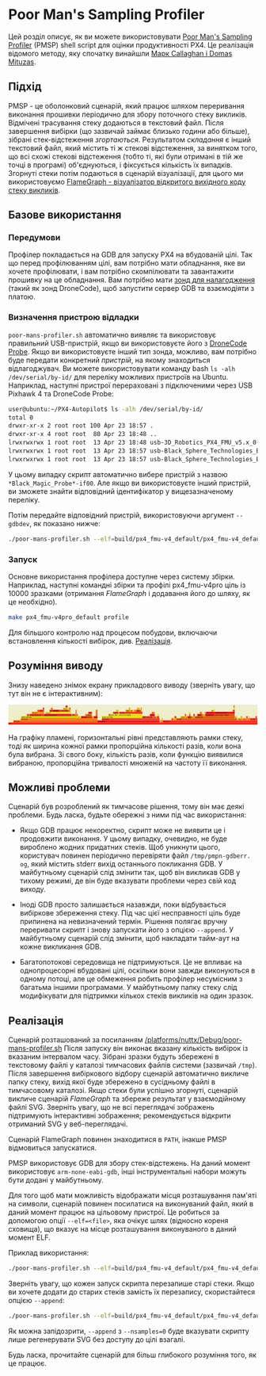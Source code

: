 # Poor Man's Sampling Profiler

Цей розділ описує, як ви можете використовувати [Poor Man's Sampling Profiler](https://github.com/PX4/PX4-Autopilot/blob/main/platforms/nuttx/Debug/poor-mans-profiler.sh) (PMSP) shell script для оцінки продуктивності PX4. Це реалізація відомого методу, яку спочатку винайшли [Марк Callaghan і Domas Mituzas](https://poormansprofiler.org/).

## Підхід

PMSP - це оболонковий сценарій, який працює шляхом переривання виконання прошивки періодично для збору поточного стеку викликів. Відмічені трасування стеку додаються в текстовий файл. Після завершення вибірки (що зазвичай займає близько години або більше), зібрані стек-відстеження _згортаються_. Результатом _складання_ є інший текстовий файл, який містить ті ж стекові відстеження, за винятком того, що всі схожі стекові відстеження (тобто ті, які були отримані в тій же точці в програмі) об'єднуються, і фіксується кількість їх випадків. Згорнуті стеки потім подаються в сценарій візуалізації, для цього ми використовуємо [FlameGraph - візуалізатор відкритого вихідного коду стеку викликів](http://www.brendangregg.com/flamegraphs.html).

## Базове використання

### Передумови

Профілер покладається на GDB для запуску PX4 на вбудованій цілі. Так що перед профілюванням цілі, вам потрібно мати обладнання, яке ви хочете профілювати, і вам потрібно скомпілювати та завантажити прошивку на це обладнання. Вам потрібно мати [зонд для налагодження](../debug/swd_debug.md#debug-probes) (такий як зонд DroneCode), щоб запустити сервер GDB та взаємодіяти з платою.

### Визначення пристрою відладки

`poor-mans-profiler.sh` автоматично виявляє та використовує правильний USB-пристрій, якщо ви використовуєте його з [DroneCode Probe](../debug/probe_bmp.md#dronecode-probe). Якщо ви використовуєте інший тип зонда, можливо, вам потрібно буде передати конкретний _пристрій_, на якому знаходиться відлагоджувач. Ви можете використовувати команду bash `ls -alh /dev/serial/by-id/` для переліку можливих пристроїв на Ubuntu. Наприклад, наступні пристрої перераховані з підключеними через USB Pixhawk 4 та DroneCode Probe:

```sh
user@ubuntu:~/PX4-Autopilot$ ls -alh /dev/serial/by-id/
total 0
drwxr-xr-x 2 root root 100 Apr 23 18:57 .
drwxr-xr-x 4 root root  80 Apr 23 18:48 ..
lrwxrwxrwx 1 root root  13 Apr 23 18:48 usb-3D_Robotics_PX4_FMU_v5.x_0-if00 -> ../../ttyACM0
lrwxrwxrwx 1 root root  13 Apr 23 18:57 usb-Black_Sphere_Technologies_Black_Magic_Probe_BFCCB401-if00 -> ../../ttyACM1
lrwxrwxrwx 1 root root  13 Apr 23 18:57 usb-Black_Sphere_Technologies_Black_Magic_Probe_BFCCB401-if02 -> ../../ttyACM2
```

У цьому випадку скрипт автоматично вибере пристрій з назвою `*Black_Magic_Probe*-if00`. Але якщо ви використовуєте інший пристрій, ви зможете знайти відповідний ідентифікатор у вищезазначеному переліку.

Потім передайте відповідний пристрій, використовуючи аргумент `--gdbdev`, як показано нижче:

```sh
./poor-mans-profiler.sh --elf=build/px4_fmu-v4_default/px4_fmu-v4_default.elf --nsamples=30000 --gdbdev=/dev/ttyACM2
```

### Запуск

Основне використання профілера доступне через систему збірки. Наприклад, наступні командні збірки та профілі px4_fmu-v4pro ціль із 10000 зразками (отримання _FlameGraph_ і додавання його до шляху, як це необхідно).

```sh
make px4_fmu-v4pro_default profile
```

Для більшого контролю над процесом побудови, включаючи встановлення кількості вибірок, див. [Реалізація](#implementation).

## Розуміння виводу

Знизу наведено знімок екрану прикладового виводу (зверніть увагу, що тут він не є інтерактивним):

![FlameGraph Example](../../assets/debug/flamegraph-example.png)

На графіку пламені, горизонтальні рівні представляють рамки стеку, тоді як ширина кожної рамки пропорційна кількості разів, коли вона була вибрана. Зі свого боку, кількість разів, коли функцію виявилися вибраною, пропорційна тривалості множеній на частоту її виконання.

## Можливі проблеми

Сценарій був розроблений як тимчасове рішення, тому він має деякі проблеми. Будь ласка, будьте обережні з ними під час використання:

- Якщо GDB працює некоректно, скрипт може не виявити це і продовжити виконання. У цьому випадку, очевидно, не буде вироблено жодних придатних стеків. Щоб уникнути цього, користувач повинен періодично перевіряти файл `/tmp/pmpn-gdberr. og`, який містить stderr вихід останнього покликання GDB. У майбутньому сценарій слід змінити так, щоб він викликав GDB у тихому режимі, де він буде вказувати проблеми через свій код виходу.

- Іноді GDB просто залишається назавжди, поки відбувається вибіркове збереження стеку. Під час цієї несправності ціль буде припинена на невизначений термін. Рішення полягає вручну переривати скрипт і знову запускати його з опцією `--append`. У майбутньому сценарій слід змінити, щоб накладати тайм-аут на кожне викликання GDB.

- Багатопотокові середовища не підтримуються. Це не впливає на однопроцесорні вбудовані цілі, оскільки вони завжди виконуються в одному потоці, але це обмеження робить профілер несумісним з багатьма іншими програмами. У майбутньому папку стеку слід модифікувати для підтримки кількох стеків викликів на один зразок.

## Реалізація

Сценарій розташований за посиланням [/platforms/nuttx/Debug/poor-mans-profiler.sh](https://github.com/PX4/PX4-Autopilot/blob/main/platforms/nuttx/Debug/poor-mans-profiler.sh) Після запуску він виконає вказану кількість вибірок із вказаним інтервалом часу. Зібрані зразки будуть збережені в текстовому файлі у каталозі тимчасових файлів системи (зазвичай `/tmp`). Після завершення вибіркового відбору сценарій автоматично викличе папку стеку, вихід якої буде збережено в сусідньому файлі в тимчасовому каталозі. Якщо стеки були успішно згорнуті, сценарій викличе сценарій _FlameGraph_ та збереже результат у взаємодійному файлі SVG. Зверніть увагу, що не всі переглядачі зображень підтримують інтерактивні зображення; рекомендується відкрити отриманий SVG у веб-переглядачі.

Сценарій FlameGraph повинен знаходитися в `PATH`, інакше PMSP відмовиться запускатися.

PMSP використовує GDB для збору стек-відстежень. На даний момент використовує `arm-none-eabi-gdb`, інші інструментальні набори можуть бути додані у майбутньому.

Для того щоб мати можливість відображати місця розташування пам'яті на символи, сценарій повинен посилатися на виконуваний файл, який в даний момент працює на цільовому пристрої. Це робиться за допомогою опції `--elf=<file>`, яка очікує шлях (відносно кореня сховища), що вказує на місце розташування виконуваного в даний момент ELF.

Приклад використання:

```sh
./poor-mans-profiler.sh --elf=build/px4_fmu-v4_default/px4_fmu-v4_default.elf --nsamples=30000
```

Зверніть увагу, що кожен запуск скрипта перезапише старі стеки. Якщо ви хочете додати до старих стеків замість їх перезапису, скористайтеся опцією `--append`:

```sh
./poor-mans-profiler.sh --elf=build/px4_fmu-v4_default/px4_fmu-v4_default.elf --nsamples=30000 --append
```

Як можна запідозрити, `--append` з `--nsamples=0` буде вказувати скрипту лише регенерувати SVG без доступу до цілі взагалі.

Будь ласка, прочитайте сценарій для більш глибокого розуміння того, як це працює.
